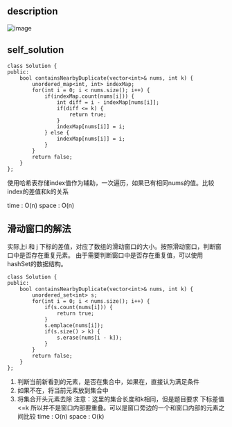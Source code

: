 ## description 
![image](https://github.com/ethan686/leetcode/assets/73508499/28e96c07-e6b4-436e-8b0a-44ab763195cf)
## self_solution
```
class Solution {
public:
    bool containsNearbyDuplicate(vector<int>& nums, int k) {
        unordered_map<int, int> indexMap;
        for(int i = 0; i < nums.size(); i++) {
            if(indexMap.count(nums[i])) {
                int diff = i - indexMap[nums[i]];
                if(diff <= k) {
                    return true;
                }
                indexMap[nums[i]] = i;
            } else {
                indexMap[nums[i]] = i;
            }
        }
        return false;
    }
};
```
使用哈希表存储index值作为辅助，一次遍历，如果已有相同nums的值。比较index的差值和k的关系

time : O(n)
space : O(n)

## 滑动窗口的解法
实际上i 和 j 下标的差值，对应了数组的滑动窗口的大小。按照滑动窗口，判断窗口中是否存在重复元素。
由于需要判断窗口中是否存在重复值，可以使用hashSet的数据结构。
```
class Solution {
public:
    bool containsNearbyDuplicate(vector<int>& nums, int k) {
        unordered_set<int> s;
        for(int i = 0; i < nums.size(); i++) {
            if(s.count(nums[i])) {
                return true;
            }
            s.emplace(nums[i]);
            if(s.size() > k) {
                s.erase(nums[i - k]);
            }
        }
        return false;
    }
};
```
1. 判断当前新看到的元素，是否在集合中，如果在，直接认为满足条件
2. 如果不在，将当前元素放到集合中
3. 将集合开头元素去除
注意：这里的集合长度和k相同，但是题目要求 下标差值<=k 所以并不是窗口内部要重叠。可以是窗口旁边的一个和窗口内部的元素之间比较
time : O(n)
space : O(k)

